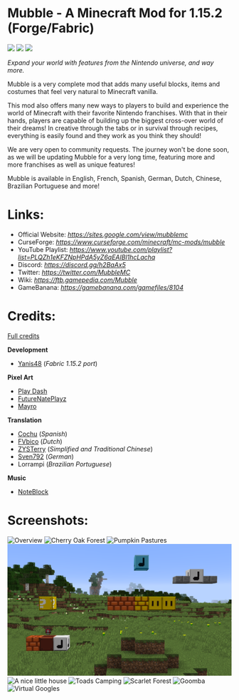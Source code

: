 # Mubble - A Minecraft Mod for 1.15.2 (Forge/Fabric)
[![](http://cf.way2muchnoise.eu/full_mubble_downloads.svg?badge_style=for_the_badge)](https://www.curseforge.com/minecraft/mc-mods/mubble)
[![](http://cf.way2muchnoise.eu/versions/Available%20For%20Minecraft_mubble_all.svg?badge_style=for_the_badge)](https://www.curseforge.com/minecraft/mc-mods/mubble)
[![](http://cf.way2muchnoise.eu/packs/mubble.svg?badge_style=for_the_badge)](https://www.curseforge.com/minecraft/mc-mods/mubble)

*Expand your world with features from the Nintendo universe, and way more.*

Mubble is a very complete mod that adds many useful blocks, items and costumes that feel very natural to Minecraft vanilla.

This mod also offers many new ways to players to build and experience the world of Minecraft with their favorite Nintendo franchises. With that in their hands, players are capable of building up the biggest cross-over world of their dreams! In creative through the tabs or in survival through recipes, everything is easily found and they work as you think they should!

We are very open to community requests. The journey won't be done soon, as we will be updating Mubble for a very long time, featuring more and more franchises as well as unique features!

Mubble is available in English, French, Spanish, German, Dutch, Chinese, Brazilian Portuguese and more!

# Links:
* Official Website: *https://sites.google.com/view/mubblemc*
* CurseForge: *https://www.curseforge.com/minecraft/mc-mods/mubble*
* YouTube Playlist: *https://www.youtube.com/playlist?list=PLQZh1eKFZNpHPdA5yZ6aEAIBl1hcLachq*
* Discord: *https://discord.gg/h2BaAx5*
* Twitter: *https://twitter.com/MubbleMC*
* Wiki: *https://ftb.gamepedia.com/Mubble*
* GameBanana: *https://gamebanana.com/gamefiles/8104*

# Credits:
[Full credits](https://ftb.gamepedia.com/Mubble/Credits)

**Development**
* [Yanis48](https://twitter.com/YanisBft) (*Fabric 1.15.2 port*)

**Pixel Art**
* [Play Dash](https://twitter.com/ItzTheDash)
* [FutureNatePlayz](https://www.curseforge.com/members/futurenp)
* [Mayro](https://www.youtube.com/channel/UCumgUoIV9t2aGtaQXmwXIAg)

**Translation**
* [Cochu](https://www.youtube.com/cochuu) (*Spanish*)
* [FVbico](https://twitter.com/FVbico) (*Dutch*)
* [ZYSTerry](https://twitter.com/22zhuyansong) (*Simplified and Traditional Chinese*)
* [Sven792](https://twitter.com/Sven7922) (*German*)
* Lorrampi (*Brazilian Portuguese*)

**Music**
* [NoteBlock](https://www.youtube.com/user/NoteBlockRemix)

# Screenshots:
![Overview](https://raw.githubusercontent.com/Hugman76/Mubble/1.14/external/screenshots/overview.png)
![Cherry Oak Forest](https://raw.githubusercontent.com/Hugman76/Mubble/1.14/external/screenshots/cherry_oak_forest_1.png)
![Pumpkin Pastures](https://raw.githubusercontent.com/Hugman76/Mubble/1.14/external/screenshots/autumn_oak_forest_1.png)
![Super Mario Level](https://raw.githubusercontent.com/Hugman76/Mubble/1.14/external/screenshots/super_mario_bros._level.png)
![A nice little house](https://raw.githubusercontent.com/Hugman76/Mubble/1.14/external/screenshots/building_1.png)
![Toads Camping](https://raw.githubusercontent.com/Hugman76/Mubble/1.14/external/screenshots/toads_camping.png)
![Scarlet Forest](https://raw.githubusercontent.com/Hugman76/Mubble/1.14/external/screenshots/scarlet_forest.png)
![Goomba](https://raw.githubusercontent.com/Hugman76/Mubble/1.14/external/screenshots/goomba.png)
![Virtual Googles](https://raw.githubusercontent.com/Hugman76/Mubble/1.14/external/screenshots/virtual_googles_1.png)